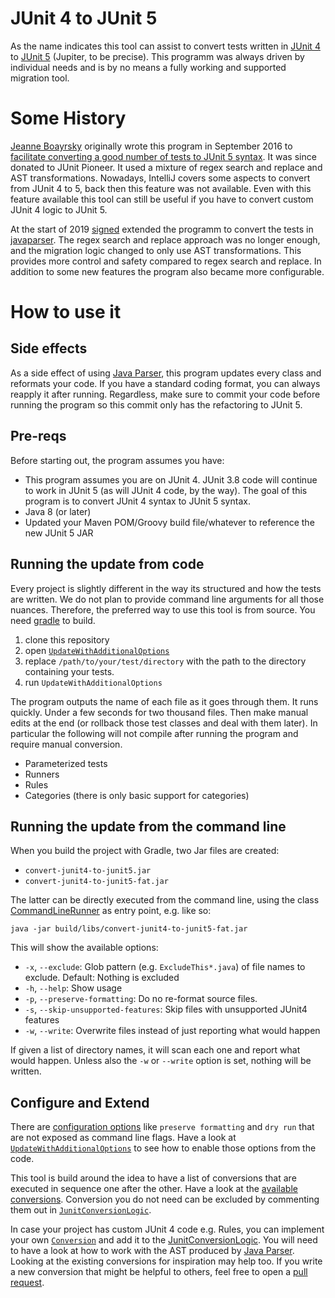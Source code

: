 # JUnit 4 to JUnit 5

As the name indicates this tool can assist to convert tests written in [JUnit 4](https://github.com/junit-team/junit4/wiki/Getting-started) to [JUnit 5](https://junit.org/junit5/docs/current/user-guide/#writing-tests) (Jupiter, to be precise).
This programm was always driven by individual needs and is by no means a fully working and supported migration tool.   

# Some History

[Jeanne Boayrsky](https://github.com/boyarsky) originally wrote this program in September 2016 to [facilitate converting a good number of tests to JUnit 5 syntax](https://www.selikoff.net/2017/09/02/converting-2k-tests-to-junit-5-in-one-day/).
It was since donated to JUnit Pioneer.
It used a mixture of regex search and replace and AST transformations.
Nowadays, IntelliJ covers some aspects to convert from JUnit 4 to 5, back then this feature was not available.
Even with this feature available this tool can still be useful if you have to convert custom JUnit 4 logic to JUnit 5.

At the start of 2019 [signed](https://github.com/signed/) extended the programm to convert the tests in [javaparser](https://github.com/javaparser/javaparser/pull/2002).
The regex search and replace approach was no longer enough, and the migration logic changed to only use AST transformations.
This provides more control and safety compared to regex search and replace.
In addition to some new features the program also became more configurable.

# How to use it

## Side effects

As a side effect of using [Java Parser](https://github.com/javaparser/javaparser), this program updates every class and reformats your code.
If you have a standard coding format, you can always reapply it after running.
Regardless, make sure to commit your code before running the program so this commit only has the refactoring to JUnit 5.

## Pre-reqs

Before starting out, the program assumes you have:

* This program assumes you are on JUnit 4.
  JUnit 3.8 code will continue to work in JUnit 5 (as will JUnit 4 code, by the way).
  The goal of this program is to convert JUnit 4 syntax to JUnit 5 syntax.
* Java 8 (or later)
* Updated your Maven POM/Groovy build file/whatever to reference the new JUnit 5 JAR

## Running the update from code

Every project is slightly different in the way its structured and how the tests are written.
We do not plan to provide command line arguments for all those nuances.
Therefore, the preferred way to use this tool is from source.
You need [gradle](https://docs.gradle.org/current/userguide/installation.html) to build.  

1. clone this repository
2. open [`UpdateWithAdditionalOptions`](src/main/java/jb/UpdateWithAdditionalOptions.java)
3. replace `/path/to/your/test/directory` with the path to the directory containing your tests.
4. run `UpdateWithAdditionalOptions`

The program outputs the name of each file as it goes through them.
It runs quickly.
Under a few seconds for two thousand files.
Then make manual edits at the end (or rollback those test classes and deal with them later).
In particular the following will not compile after running the program and require manual conversion.

* Parameterized tests
* Runners
* Rules
* Categories (there is only basic support for categories)

## Running the update from the command line

When you build the project with Gradle, two Jar files are created:

* `convert-junit4-to-junit5.jar`
* `convert-junit4-to-junit5-fat.jar`

The latter can be directly executed from the command line,
using the class [CommandLineRunner](src/main/java/jb/CommandLineRunner.java) as entry point, e.g. like so:

    java -jar build/libs/convert-junit4-to-junit5-fat.jar

This will show the available options:

* `-x`, `--exclude`: Glob pattern (e.g. `ExcludeThis*.java`) of file names to exclude. Default: Nothing is excluded
* `-h`, `--help`: Show usage
* `-p`, `--preserve-formatting`: Do no re-format source files. 
* `-s`, `--skip-unsupported-features`: Skip files with unsupported JUnit4 features
* `-w`, `--write`: Overwrite files instead of just reporting what would happen

If given a list of directory names, it will scan each one and report what would happen.
Unless also the `-w` or `--write` option is set, nothing will be written.

## Configure and Extend

There are [configuration options](src/main/java/jb/configuration/Configuration.java) like `preserve formatting` and `dry run` that are not exposed as command line flags.
Have a look at [`UpdateWithAdditionalOptions`](src/main/java/jb/UpdateWithAdditionalOptions.java) to see how to enable those options from the code.

This tool is build around the idea to have a list of conversions that are executed in sequence one after the other.
Have a look at the [available conversions](src/main/java/jb/convert/ast).
Conversion you do not need can be excluded by commenting them out in [`JunitConversionLogic`](src/main/java/jb/convert/JunitConversionLogic.java).

In case your project has custom JUnit 4 code e.g. Rules, you can implement your own [`Conversion`](src/main/java/jb/convert/ast/Conversion.java) and add it to the [JunitConversionLogic](src/main/java/jb/convert/JunitConversionLogic.java). 
You will need to have a look at how to work with the AST produced by [Java Parser](https://github.com/javaparser/javaparser).
Looking at the existing conversions for inspiration may help too.
If you write a new conversion that might be helpful to others, feel free to open a [pull request](https://github.com/junit-pioneer/convert-junit4-to-junit5/pulls).
